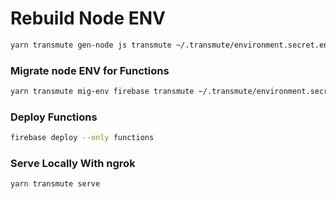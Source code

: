 # Rebuild Node ENV

```sh
yarn transmute gen-node js transmute ~/.transmute/environment.secret.env ./functions/environment.node.js
```

### Migrate node ENV for Functions

```sh
yarn transmute mig-env firebase transmute ~/.transmute/environment.secret.env
```


### Deploy Functions

```sh
firebase deploy --only functions
```


### Serve Locally With ngrok

```sh
yarn transmute serve
```